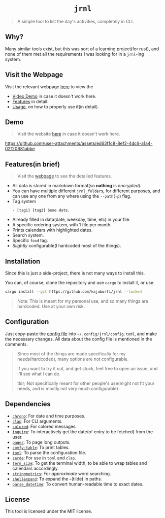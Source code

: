 <h1 align=center><code>jrnl</code></h1>

> A simple tool to list the day's activities, completely in CLI.

## Why?

Many similar tools exist, but this was sort of a learning project(for rust), and 
none of them met all the requirements I was looking for in a `jrnl`-ing system.

## Visit the Webpage

Visit the relevant webpage [here](https://kajuburfi.github.io/jrnl/) to view the 
- [Video Demo](https://kajuburfi.github.io/jrnl/#videoDemo) in case it doesn't work here.
- [Features](https://kajuburfi.github.io/jrnl/#features) in detail.
- [Usage](https://kajuburfi.github.io/jrnl/#usage), on how to properly use it(in detail).

## Demo
> Visit the website [here](https://kajuburfi.github.io/jrnl/#videoDemo) in case it doesn't work here.

https://github.com/user-attachments/assets/ed63f1c8-8ef2-4dc6-a1a4-02f20681abbe

## Features(in brief)
> Visit the [webpage](https://kajuburfi.github.io/jrnl/#features) to see the detailed features.

- All data is stored in markdown format(so **nothing** is _encrypted_).
- You can have multiple different `jrnl_folder`s, for different purposes, and can use any one from any
  where using the `--path`(`-p`) flag.
- Tag system
  ```
  - [tag1] [tag2] Some data.
  ```
- Already filled in data(date, weekday, time, etc) in your file.
- A specific ordering system, with 1 file per month.
- Prints calendars with highlighted dates.
- Search system.
- Specific `food` tag.
- _Slightly_ configurable(I hardcoded most of the things).

## Installation

Since this is just a side-project, there is not many ways to install this.

You can, of course, clone the repository and use `cargo` to install it, or use:
```sh
cargo install --git https://github.com/kajuburfi/jrnl --locked
```

> Note: This is meant for my personal use, and so many things are hardcoded. Use at your own risk. 


## Configuration

Just copy-paste the [config file](./config.toml) into `~/.config/jrnl/config.toml`, and make the necessary changes.
All data about the config file is mentioned in the comments.

> Since most of the things are made specifically for my needs(hardcoded), many options are not configurable.
>
> If you want to try it out, and get stuck, feel free to open an issue, and I'll see what I can do.
>
> tldr; Not specifically meant for other people's use(might not fit your needs, and is mostly not very much configurable)

## Dependencies

- [`chrono`](https://github.com/chronotope/chrono): For date and time purposes.
- [`clap`](https://github.com/clap-rs/clap): For CLI arguments.
- [`colored`](https://github.com/colored-rs/colored): For colored messages.
- [`inquire`](https://github.com/mikaelmello/inquire): To interactively get the date(of entry to be fetched) from the user.
- [`pager`](https://docs.rs/pager/latest/pager/): To page long outputs.
- [`comfy-table`](https://github.com/Nukesor/comfy-table): To print tables.
- [`toml`](https://docs.rs/toml/latest/toml/): To parse the configuration file.
- [`serde`](https://serde.rs/): For use in `toml` and `clap`.
- [`term_size`](https://docs.rs/term_size/latest/term_size/): To get the terminal width, to be able to wrap tables and calendars accordingly.
- [`stringmetrics`](https://docs.rs/stringmetrics/latest/stringmetrics/): For _approximate_ word searching.
- [`shellexpand`](https://docs.rs/shellexpand/latest/shellexpand/): To expand the `~`(tilde) in paths.
- [`parse_datetime`](https://docs.rs/parse_datetime/latest/parse_datetime/): To convert human-readable time to exact dates.

## License

This tool is licensed under the MIT license.

